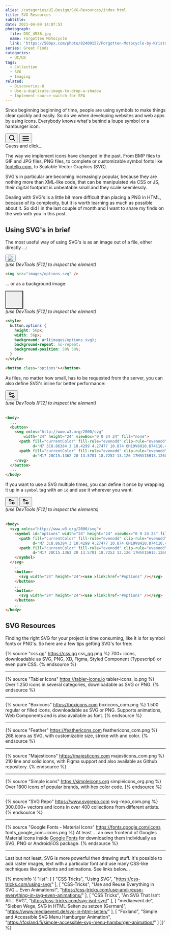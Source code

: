 ```yaml
---
alias: /categories/UI-Design/SVG-Resources/index.html
title: SVG Resources
subtitle:
date: 2021-04-09 14:07:53
photograph:
  file: DSC_4936.jpg
  name: Forgotten Motocycle
  link: 'https://500px.com/photo/82409157/Forgotten-Motocycle-by-Kristof-Zerbe/'
series: Great Finds
categories:
  - UI/UX
tags:
  - Collection
  - SVG
  - Imaging
related:
  - Discoveries-8
  - Use-a-duplicate-image-to-drop-a-shadow
  - Implement-source-switch-for-SPA
---
```

<style>
  #post-SVG-Resources button {
    background-color: #f1f1f1;
    border: none;
    padding: 1rem;
    margin-bottom: 1rem;
    margin-right: 1rem;
    cursor: pointer;
  }
  #post-SVG-Resources em {
    opacity: 0.33;
  }
  #post-SVG-Resources #info {
    color: silver;
    display: block;
    height: 24px;
  }
  #post-SVG-Resources #info.result {
    color: green;
    font-weight: bold;
  }
</style>
<script>
  var timeoutID;
  function setInfo(e,m) {
    let info = document.getElementById(e);
    info.textContent = m;
    info.classList.add("result");
    window.clearTimeout(timeoutID);
    timeoutID = setTimeout(function() {
      info.textContent = "Guess and click...";
      info.classList.remove("result");
      window.clearTimeout(timeoutID);
    }, 2000);
  }
</script>

Since beginning beginning of time, people are using symbols to make things clear quickly and easily. So do we when developing websites and web apps by using icons. Everybody knows what's behind a loupe symbol or a hamburger icon.

<button onClick="setInfo('info', 'Yes, it\'s a SEARCH button ;)');">
<svg width="24" height="24" viewBox="0 0 24 24" fill="none" xmlns="http://www.w3.org/2000/svg">
  <path fill="currentColor" fill-rule="evenodd" clip-rule="evenodd"
    d="M18.319 14.4326C20.7628 11.2941 20.542 6.75347 17.6569 3.86829C14.5327 0.744098 9.46734 0.744098 6.34315 3.86829C3.21895 6.99249 3.21895 12.0578 6.34315 15.182C9.22833 18.0672 13.769 18.2879 16.9075 15.8442C16.921 15.8595 16.9351 15.8745 16.9497 15.8891L21.1924 20.1317C21.5829 20.5223 22.2161 20.5223 22.6066 20.1317C22.9971 19.7412 22.9971 19.1081 22.6066 18.7175L18.364 14.4749C18.3493 14.4603 18.3343 14.4462 18.319 14.4326ZM16.2426 5.28251C18.5858 7.62565 18.5858 11.4246 16.2426 13.7678C13.8995 16.1109 10.1005 16.1109 7.75736 13.7678C5.41421 11.4246 5.41421 7.62565 7.75736 5.28251C10.1005 2.93936 13.8995 2.93936 16.2426 5.28251Z" />
</svg>
</button>
<button onClick="setInfo('info', 'Yeah ... an OPEN MENU button ;)');">
<svg width="24" height="24" viewBox="0 0 24 24" fill="none" xmlns="http://www.w3.org/2000/svg">
  <path fill="currentColor"
    d="M2 6C2 5.44772 2.44772 5 3 5H21C21.5523 5 22 5.44772 22 6C22 6.55228 21.5523 7 21 7H3C2.44772 7 2 6.55228 2 6Z" />
  <path fill="currentColor"
    d="M2 12.0322C2 11.4799 2.44772 11.0322 3 11.0322H21C21.5523 11.0322 22 11.4799 22 12.0322C22 12.5845 21.5523 13.0322 21 13.0322H3C2.44772 13.0322 2 12.5845 2 12.0322Z" />
  <path fill="currentColor"
    d="M3 17.0645C2.44772 17.0645 2 17.5122 2 18.0645C2 18.6167 2.44772 19.0645 3 19.0645H21C21.5523 19.0645 22 18.6167 22 18.0645C22 17.5122 21.5523 17.0645 21 17.0645H3Z" />
</svg>
</button><br><span id="info">Guess and click...</span>

The way we implement icons have changed in the past. From BMP files to GIF and JPG files, PNG files, to complete or customizable symbol fonts like [fontello.com](https://fontello.com), to Scalable Vector Graphics (SVG).

SVG's in particular are becoming increasingly popular, because they are nothing more than XML-like code, that can be manipulated via CSS or JS, their digital footprint is unbeatable small and they scale seemlessly.

Dealing with SVG's is a little bit more difficult than placing a PNG in HTML, because of its complexity, but it is worth learning as much as possible about it. So did I in the last couple of month and I want to share my finds on the web with you in this post.

<!-- more -->

## Using SVG's in brief

The most useful way of using SVG's is as an image out of a file, either directly ...:

<button><img src="options.svg" /></button><br><em>(use DevTools [F12] to inspect the element)</em>

```html
<img src="images/options.svg" />
```

... or as a background image:

<style>
  button.options {
    height: 56px;
    width: 56px;
    background-image: url(options.svg);
    background-repeat: no-repeat;
    background-position: 50% 50%;
  }
</style>
<button class="options"></button><br><em>(use DevTools [F12] to inspect the element)</em>

```html
<style>
  button.options {
    height: 56px;
    width: 56px;
    background: url(images/options.svg);
    background-repeat: no-repeat;
    background-position: 50% 50%;
  }
</style>

<button class="options"></button>
```

As files, no matter how small, has to be requested from the server, you can also define SVG's inline for better performance:

<div>
<button>
<svg xmlns="http://www.w3.org/2000/svg"
      width="24" height="24" viewBox="0 0 24 24" fill="none">
  <path fill="currentColor" fill-rule="evenodd" clip-rule="evenodd"
        d="M7 3C8.86384 3 10.4299 4.27477 10.874 6H19V8H10.874C10.4299 9.72523 8.86384 11 7 11C4.79086 11 3 9.20914 3 7C3 4.79086 4.79086 3 7 3ZM7 9C8.10457 9 9 8.10457 9 7C9 5.89543 8.10457 5 7 5C5.89543 5 5 5.89543 5 7C5 8.10457 5.89543 9 7 9Z" />
  <path fill="currentColor" fill-rule="evenodd" clip-rule="evenodd"
        d="M17 20C15.1362 20 13.5701 18.7252 13.126 17H5V15H13.126C13.5701 13.2748 15.1362 12 17 12C19.2091 12 21 13.7909 21 16C21 18.2091 19.2091 20 17 20ZM17 18C18.1046 18 19 17.1046 19 16C19 14.8954 18.1046 14 17 14C15.8954 14 15 14.8954 15 16C15 17.1046 15.8954 18 17 18Z" />
</svg>
</button><br><em>(use DevTools [F12] to inspect the element)</em>
</div><br>

```html
<body>
  ...
  <button>
    <svg xmlns="http://www.w3.org/2000/svg"
        width="24" height="24" viewBox="0 0 24 24" fill="none">
      <path fill="currentColor" fill-rule="evenodd" clip-rule="evenodd"
            d="M7 3C8.86384 3 10.4299 4.27477 10.874 6H19V8H10.874C10.4299 9.72523 8.86384 11 7 11C4.79086 11 3 9.20914 3 7C3 4.79086 4.79086 3 7 3ZM7 9C8.10457 9 9 8.10457 9 7C9 5.89543 8.10457 5 7 5C5.89543 5 5 5.89543 5 7C5 8.10457 5.89543 9 7 9Z" />
      <path fill="currentColor" fill-rule="evenodd" clip-rule="evenodd"
            d="M17 20C15.1362 20 13.5701 18.7252 13.126 17H5V15H13.126C13.5701 13.2748 15.1362 12 17 12C19.2091 12 21 13.7909 21 16C21 18.2091 19.2091 20 17 20ZM17 18C18.1046 18 19 17.1046 19 16C19 14.8954 18.1046 14 17 14C15.8954 14 15 14.8954 15 16C15 17.1046 15.8954 18 17 18Z" />
    </svg>
  </button>
  ...
</body>
```

If you want to use a SVG multiple times, you can define it once by wrapping it up in a ``symbol`` tag with an ``id`` and use it wherever you want:

<div>
<svg xmlns="http://www.w3.org/2000/svg" hidden style="display:none">
  <symbol id="options" width="24" height="24" viewBox="0 0 24 24" fill="none">
    <path fill="currentColor" fill-rule="evenodd" clip-rule="evenodd"
          d="M7 3C8.86384 3 10.4299 4.27477 10.874 6H19V8H10.874C10.4299 9.72523 8.86384 11 7 11C4.79086 11 3 9.20914 3 7C3 4.79086 4.79086 3 7 3ZM7 9C8.10457 9 9 8.10457 9 7C9 5.89543 8.10457 5 7 5C5.89543 5 5 5.89543 5 7C5 8.10457 5.89543 9 7 9Z" />
    <path fill="currentColor" fill-rule="evenodd" clip-rule="evenodd"
          d="M17 20C15.1362 20 13.5701 18.7252 13.126 17H5V15H13.126C13.5701 13.2748 15.1362 12 17 12C19.2091 12 21 13.7909 21 16C21 18.2091 19.2091 20 17 20ZM17 18C18.1046 18 19 17.1046 19 16C19 14.8954 18.1046 14 17 14C15.8954 14 15 14.8954 15 16C15 17.1046 15.8954 18 17 18Z" />
  </symbol>
</svg>
<button><svg width="24" height="24"><use xlink:href="#options" /></svg></button>
<button><svg width="24" height="24"><use xlink:href="#options" /></svg></button><br><em>(use DevTools [F12] to inspect the elements)</em>
</div><br>

```html
<body>
  <svg xmlns="http://www.w3.org/2000/svg">
    <symbol id="options" width="24" height="24" viewBox="0 0 24 24" fill="none">
      <path fill="currentColor" fill-rule="evenodd" clip-rule="evenodd"
            d="M7 3C8.86384 3 10.4299 4.27477 10.874 6H19V8H10.874C10.4299 9.72523 8.86384 11 7 11C4.79086 11 3 9.20914 3 7C3 4.79086 4.79086 3 7 3ZM7 9C8.10457 9 9 8.10457 9 7C9 5.89543 8.10457 5 7 5C5.89543 5 5 5.89543 5 7C5 8.10457 5.89543 9 7 9Z" />
      <path fill="currentColor" fill-rule="evenodd" clip-rule="evenodd"
            d="M17 20C15.1362 20 13.5701 18.7252 13.126 17H5V15H13.126C13.5701 13.2748 15.1362 12 17 12C19.2091 12 21 13.7909 21 16C21 18.2091 19.2091 20 17 20ZM17 18C18.1046 18 19 17.1046 19 16C19 14.8954 18.1046 14 17 14C15.8954 14 15 14.8954 15 16C15 17.1046 15.8954 18 17 18Z" />
    </symbol>
  </svg>
    ...
    <button>
      <svg width="24" height="24"><use xlink:href="#options" /></svg>
    </button>
    ...
    <button>
      <svg width="24" height="24"><use xlink:href="#options" /></svg>
    </button>
    ...
</body>
```

## SVG Resources

Finding the right SVG for your project is time consuming, like it is for symbol fonts or PNG's. So here are a few tips getting SVG's for free:

{% source "css.gg" https://css.gg css_gg.png %}
700+ icons, downloadable as SVG, PNG, XD, Figma, Styled Component (Typescript) or even pure CSS.
{% endsource %}

---

{% source "Tabler Icons" https://tabler-icons.io tabler-icons_io.png %}
Over 1.250 icons in several categories, downloadable as SVG or PNG.
{% endsource %}

---

{% source "Boxicons" https://boxicons.com boxicons_com.png %}
  1.500 regular or filled icons, downloadable as SVG or PNG. Supports animations, Web Components and is also available as font.
{% endsource %}

---

{% source "Feather" https://feathericons.com feathericons_com.png %}
  268 icons as SVG, with customizable size, stroke with and color.
{% endsource %}

---

{% source "Majesticons" https://majesticons.com majesticons_com.png %}
  210 line and solid icons, with Figma support and also available as Github repository.
{% endsource %}

---

{% source "Simple icons" https://simpleicons.org simpleicons_org.png %}
  Over 1800 icons of popular brands, with hex color code.
{% endsource %}

---

{% source "SVG Repo" https://www.svgrepo.com svg-repo_com.png %}
  300.000+ vectors and icons in over 400 collections from different artists.
{% endsource %}

---

{% source "Google Fonts - Material Icons" https://fonts.google.com/icons fonts_google_com+icons.png %}
  At least ... an own frontend of Googles Material Icons inside [Google Fonts](https://font.google.com) for downloading them individually as SVG, PNG or Android/iOS package.
{% endsource %}

---

Last but not least, SVG is more powerful then drawing stuff. It's possible to add raster images, text with a particular font and use many CSS-like techniques like gradients and animations. See links below...

{% moreinfo '{ "list": [
  [
    "CSS Tricks", "Using SVG",
    "https://css-tricks.com/using-svg/"
  ],
  [
    "CSS-Tricks", "Use and Reuse Everything in SVG… Even Animations!",
    "https://css-tricks.com/use-and-reuse-everything-in-svg-even-animations/"
  ],
  [
    "CSS Tricks", "An SVG That Isn’t All… SVG",
    "https://css-tricks.com/svg-isnt-svg/"
  ],
  [
    "mediaevent.de", "Sieben Wege, SVG in HTML-Seiten zu setzen (German)",
    "https://www.mediaevent.de/svg-in-html-seiten/"
  ],
  [
    "Foxland", "Simple and Accessible SVG Menu Hamburger Animation",
    "https://foxland.fi/simple-accessible-svg-menu-hamburger-animation/"
  ]
]}' %}
